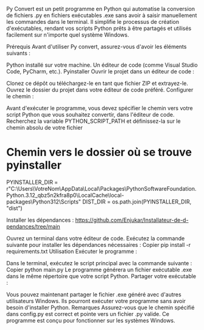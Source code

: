 Py Convert est un petit programme en Python qui automatise la conversion de fichiers .py en fichiers exécutables .exe sans avoir à saisir manuellement les commandes dans le terminal. Il simplifie le processus de création d'exécutables, rendant vos scripts Python prêts à être partagés et utilisés facilement sur n'importe quel système Windows.

Prérequis
Avant d'utiliser Py convert, assurez-vous d'avoir les éléments suivants :

Python installé sur votre machine.
Un éditeur de code (comme Visual Studio Code, PyCharm, etc.).
Pyinstaller 
Ouvrir le projet dans un éditeur de code :

Clonez ce dépôt ou téléchargez-le en tant que fichier ZIP et extrayez-le.
Ouvrez le dossier du projet dans votre éditeur de code préféré.
Configurer le chemin :

Avant d'exécuter le programme, vous devez spécifier le chemin vers votre script Python que vous souhaitez convertir,
 dans l'éditeur de code.
Recherchez la variable PYTHON_SCRIPT_PATH et définissez-la sur le chemin absolu de votre fichier
# Chemin vers le dossier où se trouve pyinstaller
PYINSTALLER_DIR = r"C:\Users\VotreNom\AppData\Local\Packages\PythonSoftwareFoundation.Python.3.12_qbz5n2kfra8p0\LocalCache\local-packages\Python312\Scripts"
DIST_DIR = os.path.join(PYINSTALLER_DIR, "dist")

Installer les dépendances : https://github.com/Enjukar/Installateur-de-d-pendances/tree/main

Ouvrez un terminal dans votre éditeur de code.
Exécutez la commande suivante pour installer les dépendances nécessaires :
Copier
pip install -r requirements.txt
Utilisation
Exécuter le programme :

Dans le terminal, exécutez le script principal avec la commande suivante :
Copier
python main.py
Le programme générera un fichier exécutable .exe dans le même répertoire que votre script Python.
Partager votre exécutable :

Vous pouvez maintenant partager le fichier .exe généré avec d'autres utilisateurs Windows. Ils pourront exécuter votre programme sans avoir besoin d'installer Python.
Remarques
Assurez-vous que le chemin spécifié dans config.py est correct et pointe vers un fichier .py valide.
Ce programme est conçu pour fonctionner sur les systèmes Windows.
